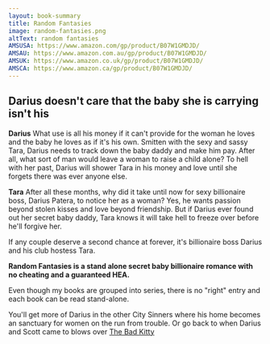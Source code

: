 ```yaml
---
layout: book-summary
title: Random Fantasies
image: random-fantasies.png
altText: random fantasies
AMSUSA: https://www.amazon.com/gp/product/B07W1GMDJD/
AMSAU: https://www.amazon.com.au/gp/product/B07W1GMDJD/
AMSUK: https://www.amazon.co.uk/gp/product/B07W1GMDJD/
AMSCA: https://www.amazon.ca/gp/product/B07W1GMDJD/
---
```

## Darius doesn't care that the baby she is carrying isn't his

**Darius**
What use is all his money if it can't provide for the woman he loves and the baby he loves as if it's his own.
Smitten with the sexy and sassy Tara, Darius needs to track down the baby daddy and make him pay. After all, what sort of man would leave a woman to raise a child alone?
To hell with her past, Darius will shower Tara in his money and love until she forgets there was ever anyone else.

**Tara**
After all these months, why did it take until now for sexy billionaire boss, Darius Patera, to notice her as a woman?
Yes, he wants passion beyond stolen kisses and love beyond friendship.
But if Darius ever found out her secret baby daddy, Tara knows it will take hell to freeze over before he'll forgive her.

If any couple deserve a second chance at forever, it's billionaire boss Darius and his club hostess Tara.

**Random Fantasies is a stand alone secret baby billionaire romance with no cheating and a guaranteed HEA.**

Even though my books are grouped into series, there is no "right" entry and each book can be read stand-alone. 

You'll get more of Darius in the other City Sinners where his home becomes an sanctuary for women on the run from trouble. Or go back to when Darius and Scott came to blows over [The Bad Kitty](https://www.amazon.com/dp/B07N1XZM99/ "The Bad Kitty") 
